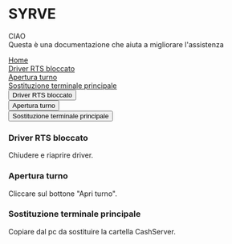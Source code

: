 # SYRVE

CIAO </br>
Questa è una documentazione che aiuta a migliorare l'assistenza </br>

<div class="vertical-menu">
  <a href="#" class="active">Home</a> </br>
  <a href="#">Driver RTS bloccato</a> </br>
  <a href="#">Apertura turno</a> </br>
  <a href="#">Sostituzione terminale principale</a> </br>
 
 </div>

<div class="tab">
  <button class="tablinks" onclick="openCity(event, 'Driver RTS bloccato')">Driver RTS bloccato</button> </br>
  <button class="tablinks" onclick="openCity(event, 'Apertura turno')">Apertura turno</button> </br>
  <button class="tablinks" onclick="openCity(event, 'Sostituzione terminale principale')">Sostituzione terminale principale</button> </br>
</div>

<div id="Driver RTS bloccato" class="tabcontent">
  <h3>Driver RTS bloccato</h3>
  <p>Chiudere e riaprire driver.</p>
</div>

<div id="Apertura turno" class="tabcontent">
  <h3>Apertura turno</h3>
  <p>Cliccare sul bottone "Apri turno".</p>
</div>

<div id="Sostituzione terminale principale" class="tabcontent">
  <h3>Sostituzione terminale principale</h3>
  <p>Copiare dal pc da sostituire la cartella CashServer.</p>
</div>

  